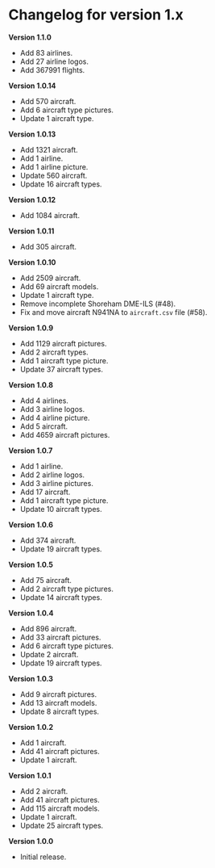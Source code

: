 # Changelog for version 1.x

**Version 1.1.0**

- Add 83 airlines.
- Add 27 airline logos.
- Add 367991 flights.

**Version 1.0.14**

- Add 570 aircraft.
- Add 6 aircraft type pictures.
- Update 1 aircraft type.

**Version 1.0.13**

- Add 1321 aircraft.
- Add 1 airline.
- Add 1 airline picture.
- Update 560 aircraft.
- Update 16 aircraft types.

**Version 1.0.12**

- Add 1084 aircraft.

**Version 1.0.11**

- Add 305 aircraft.

**Version 1.0.10**

- Add 2509 aircraft.
- Add 69 aircraft models.
- Update 1 aircraft type.
- Remove incomplete Shoreham DME-ILS (#48).
- Fix and move aircraft N941NA to `aircraft.csv` file (#58).

**Version 1.0.9**

- Add 1129 aircraft pictures.
- Add 2 aircraft types.
- Add 1 aircraft type picture.
- Update 37 aircraft types.

**Version 1.0.8**

- Add 4 airlines.
- Add 3 airline logos.
- Add 4 airline picture.
- Add 5 aircraft.
- Add 4659 aircraft pictures.

**Version 1.0.7**

- Add 1 airline.
- Add 2 airline logos.
- Add 3 airline pictures.
- Add 17 aircraft.
- Add 1 aircraft type picture.
- Update 10 aircraft types.

**Version 1.0.6**

- Add 374 aircraft.
- Update 19 aircraft types.

**Version 1.0.5**

- Add 75 aircraft.
- Add 2 aircraft type pictures.
- Update 14 aircraft types.

**Version 1.0.4**

- Add 896 aircraft.
- Add 33 aircraft pictures.
- Add 6 aircraft type pictures.
- Update 2 aircraft.
- Update 19 aircraft types.

**Version 1.0.3**

- Add 9 aircraft pictures.
- Add 13 aircraft models.
- Update 8 aircraft types.

**Version 1.0.2**

- Add 1 aircraft.
- Add 41 aircraft pictures.
- Update 1 aircraft.

**Version 1.0.1**

- Add 2 aircraft.
- Add 41 aircraft pictures.
- Add 115 aircraft models.
- Update 1 aircraft.
- Update 25 aircraft types.

**Version 1.0.0**

- Initial release.

